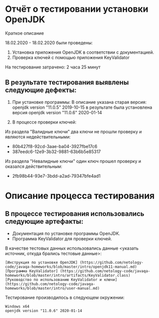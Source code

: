 # Отчёт о тестировании установки OpenJDK
Краткое описание

18.02.2020 - 18.02.2020 были проведены:
1. Установка приложения OpenJDK в соответствии с документацией.
2. Проверка ключей с помощью приложения KeyValidator

На тестирование затрачено: 2 часа 25 минут

## В результате тестирования выявлены следующие дефекты:

1. При установке программы:
В описание указана старая версия: openjdk version "11.0.5" 2019-10-15 в результате была установлена версия openjdk version "11.0.6" 2020-01-14

2. В процессе проверки ключей:

Из раздела "Валидные ключи" два ключи не прошли проверку и являются недействительными:

* 80b427f8-92cd-3aae-ba04-3927fbe17c6
* 387eedc6-12e9-3b32-9881-63b6b5e85317

Из раздела "Невалидные ключи" один ключ прошел проверку и оказался действительным:

* 2fb98b44-93e7-3bdd-a2ad-79347bfe4ad1


# Описание процесса тестирования

## В процессе тестирования использовались следующие артефакты:

   * Документация по установке программы OpenJDK.
   * Программа KeyValidator для проверки ключей.

В качестве тестовых данных использовались данные <указать источник, откуда брались тестовые данные>:

    [Инструкция по установке OpenJDK] (https://github.com/netology-code/javaqa-homeworks/blob/master/intro/openjdk11-manual.md)
    [Программа KeyValidator] (https://github.com/netology-code/javaqa-homeworks/blob/master/intro/artifacts/KeyValidator.class)
    [Руководство по использованию KeyValidator и ключи] (https://github.com/netology-code/javaqa-homeworks/blob/master/intro/user-manual.md)

Тестирование производилось в следующем окружении:

    Windows x64
    openjdk version "11.0.6" 2020-01-14
    
